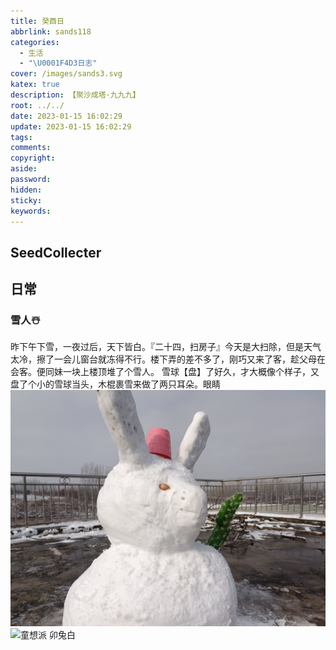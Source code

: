 ```yaml
---
title: 癸酉日
abbrlink: sands118
categories:
  - 生活
  - "\U0001F4D3日志"
cover: /images/sands3.svg
katex: true
description: 【聚沙成塔·九九九】
root: ../../
date: 2023-01-15 16:02:29
update: 2023-01-15 16:02:29
tags:
comments:
copyright:
aside:
password:
hidden:
sticky:
keywords:
---
```


## SeedCollecter


## 日常
### 雪人☃️
昨下午下雪，一夜过后，天下皆白。『二十四，扫房子』今天是大扫除，但是天气太冷，擦了一会儿窗台就冻得不行。楼下弄的差不多了，刚巧又来了客，趁父母在会客。便同妹一块上楼顶堆了个雪人。
雪球【盘】了好久，才大概像个样子，又盘了个小的雪球当头，木棍裹雪来做了两只耳朵。眼睛
![写实派 卯兔白](../../../images/20230102/IMG_20230115_120231.jpg)
![童想派 卯兔白](../../../images/20230102/IMG_20230115_120856.jpg)